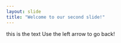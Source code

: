 ```yaml
---
layout: slide
title: "Welcome to our second slide!"
---
```

this is the text
Use the left arrow to go back!
